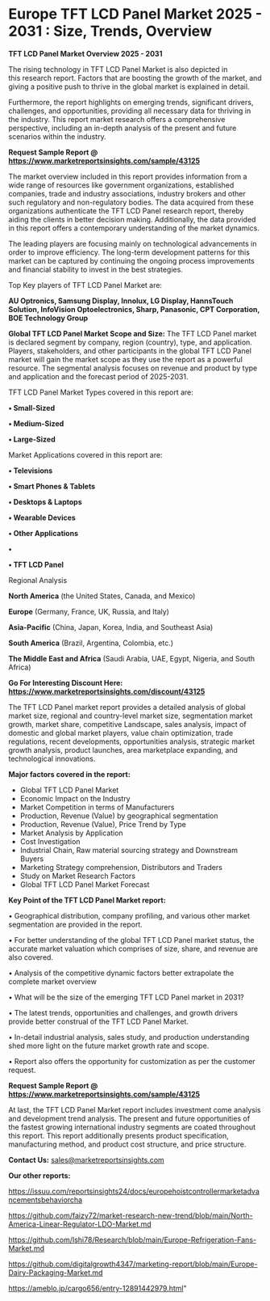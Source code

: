 # Europe TFT LCD Panel Market 2025 - 2031 : Size, Trends, Overview

<Strong> TFT LCD Panel Market Overview 2025 - 2031</strong>

The rising technology in TFT LCD Panel Market is also depicted in this research report. Factors that are boosting the growth of the market, and giving a positive push to thrive in the global market is explained in detail.

Furthermore, the report highlights on emerging trends, significant drivers, challenges, and opportunities, providing all necessary data for thriving in the industry. This report market research offers a comprehensive perspective, including an in-depth analysis of the present and future scenarios within the industry.

<strong>Request Sample Report @ <a href=https://www.marketreportsinsights.com/sample/43125>https://www.marketreportsinsights.com/sample/43125</a></strong>

The market overview included in this report provides information from a wide range of resources like government organizations, established companies, trade and industry associations, industry brokers and other such regulatory and non-regulatory bodies. The data acquired from these organizations authenticate the TFT LCD Panel research report, thereby aiding the clients in better decision making. Additionally, the data provided in this report offers a contemporary understanding of the market dynamics.

The leading players are focusing mainly on technological advancements in order to improve efficiency. The long-term development patterns for this market can be captured by continuing the ongoing process improvements and financial stability to invest in the best strategies.

Top Key players of TFT LCD Panel Market are:

<strong>AU Optronics, Samsung Display, Innolux, LG Display, HannsTouch Solution, InfoVision Optoelectronics, Sharp, Panasonic, CPT Corporation, BOE Technology Group</strong>

<strong><b>Global TFT LCD Panel Market Scope and Size:</b></strong>
The TFT LCD Panel market is declared segment by company, region (country), type, and application. Players, stakeholders, and other participants in the global TFT LCD Panel market will gain the market scope as they use the report as a powerful resource. The segmental analysis focuses on revenue and product by type and application and the forecast period of 2025-2031.

TFT LCD Panel Market Types covered in this report are:

<strong>•  Small-Sized

•  Medium-Sized

•  Large-Sized</strong>

Market Applications covered in this report are:

<strong>•  Televisions

•  Smart Phones & Tablets

•  Desktops & Laptops

•  Wearable Devices

•  Other Applications

•  

•  TFT LCD Panel</strong> 

Regional Analysis

<strong>North America</strong> (the United States, Canada, and Mexico)

<strong>Europe</strong> (Germany, France, UK, Russia, and Italy)

<strong>Asia-Pacific</strong> (China, Japan, Korea, India, and Southeast Asia)

<strong>South America</strong> (Brazil, Argentina, Colombia, etc.)

<strong>The Middle East and Africa</strong> (Saudi Arabia, UAE, Egypt, Nigeria, and South Africa)

<strong>Go For Interesting Discount Here: <a href=https://www.marketreportsinsights.com/discount/43125>https://www.marketreportsinsights.com/discount/43125</a></strong>

The TFT LCD Panel market report provides a detailed analysis of global market size, regional and country-level market size, segmentation market growth, market share, competitive Landscape, sales analysis, impact of domestic and global market players, value chain optimization, trade regulations, recent developments, opportunities analysis, strategic market growth analysis, product launches, area marketplace expanding, and technological innovations.

<strong><b>Major factors covered in the report:</b></strong>
<ul>
  <li>Global TFT LCD Panel Market </li>
  <li>Economic Impact on the Industry</li>
  <li>Market Competition in terms of Manufacturers</li>
  <li>Production, Revenue (Value) by geographical segmentation</li>
  <li>Production, Revenue (Value), Price Trend by Type</li>
  <li>Market Analysis by Application</li>
  <li>Cost Investigation</li>
  <li>Industrial Chain, Raw material sourcing strategy and Downstream Buyers</li>
  <li>Marketing Strategy comprehension, Distributors and Traders</li>
  <li>Study on Market Research Factors</li>
  <li>Global TFT LCD Panel Market Forecast</li>
</ul>

<strong><b>Key Point of the TFT LCD Panel Market report:</b></strong>

• Geographical distribution, company profiling, and various other market segmentation are provided in the report.

• For better understanding of the global TFT LCD Panel market status, the accurate market valuation which comprises of size, share, and revenue are also covered.

• Analysis of the competitive dynamic factors better extrapolate the complete market overview

• What will be the size of the emerging TFT LCD Panel market in 2031?

• The latest trends, opportunities and challenges, and growth drivers provide better construal of the TFT LCD Panel Market.

• In-detail industrial analysis, sales study, and production understanding shed more light on the future market growth rate and scope.

• Report also offers the opportunity for customization as per the customer request.

<strong>Request Sample Report @ <a href=https://www.marketreportsinsights.com/sample/43125>https://www.marketreportsinsights.com/sample/43125</a></strong>

At last, the TFT LCD Panel Market report includes investment come analysis and development trend analysis. The present and future opportunities of the fastest growing international industry segments are coated throughout this report. This report additionally presents product specification, manufacturing method, and product cost structure, and price structure.

<strong>Contact Us:</strong>
sales@marketreportsinsights.com

<strong>Our other reports:</strong>

<a href=https://issuu.com/reportsinsights24/docs/europehoistcontrollermarketadvancementsbehaviorcha>https://issuu.com/reportsinsights24/docs/europehoistcontrollermarketadvancementsbehaviorcha</a>

<a href=https://github.com/faizy72/market-research-new-trend/blob/main/North-America-Linear-Regulator-LDO-Market.md>https://github.com/faizy72/market-research-new-trend/blob/main/North-America-Linear-Regulator-LDO-Market.md</a>

<a href=https://github.com/Ishi78/Research/blob/main/Europe-Refrigeration-Fans-Market.md>https://github.com/Ishi78/Research/blob/main/Europe-Refrigeration-Fans-Market.md</a>

<a href=https://github.com/digitalgrowth4347/marketing-report/blob/main/Europe-Dairy-Packaging-Market.md>https://github.com/digitalgrowth4347/marketing-report/blob/main/Europe-Dairy-Packaging-Market.md</a>

<a href=https://ameblo.jp/cargo656/entry-12891442979.html>https://ameblo.jp/cargo656/entry-12891442979.html</a>"
